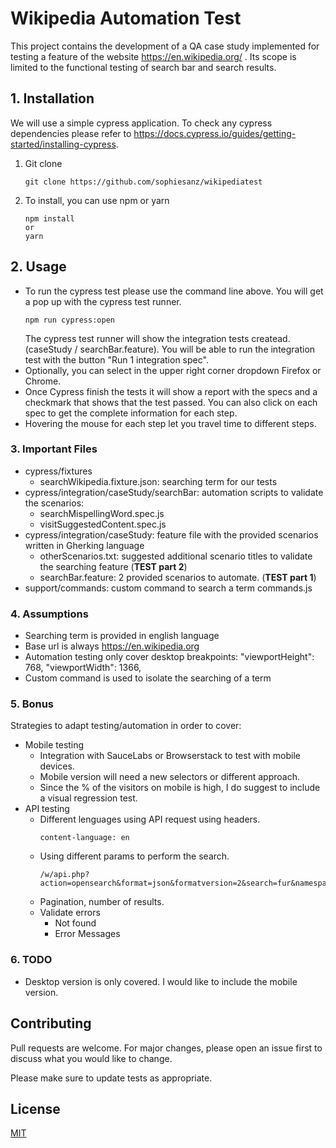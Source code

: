 # Wikipedia Automation Test

This project contains the development of a QA case study implemented for testing a feature of the website https://en.wikipedia.org/ . Its scope is limited to the functional testing of search bar and search results. 

## 1. Installation

We will use a simple cypress application. To check any cypress dependencies please refer to https://docs.cypress.io/guides/getting-started/installing-cypress.

1. Git clone
    ```
    git clone https://github.com/sophiesanz/wikipediatest
    ```
2. To install, you can use npm or yarn
    ```
    npm install 
    or 
    yarn
    ```

## 2. Usage

- To run the cypress test please use the command line above. You will get a pop up with the cypress test runner.
  ```
  npm run cypress:open
  ```
  The cypress test runner will show the integration tests createad. (caseStudy / searchBar.feature). You will be able to run the integration
  test with the button "Run 1 integration spec".
- Optionally, you can select in the upper right corner dropdown Firefox or Chrome. 
- Once Cypress finish the tests it will show a report with the specs and a checkmark that shows that the test passed. You can also click on each spec to get the complete information for each step.
- Hovering the mouse for each step let you travel time to different steps.

### 3. Important Files

- cypress/fixtures
    - searchWikipedia.fixture.json: searching term for our tests
- cypress/integration/caseStudy/searchBar: automation scripts to validate the scenarios:
    - searchMispellingWord.spec.js
    - visitSuggestedContent.spec.js
- cypress/integration/caseStudy: feature file with the provided scenarios written in Gherking language
    - otherScenarios.txt: suggested additional scenario titles to validate the searching feature (**TEST part 2**)
    - searchBar.feature: 2 provided scenarios to automate. (**TEST part 1**)
- support/commands: custom command to search a term
    commands.js

### 4. Assumptions

- Searching term is provided in english language
- Base url is always https://en.wikipedia.org
- Automation testing only cover desktop breakpoints:  "viewportHeight": 768,
"viewportWidth": 1366,
- Custom command is used to isolate the searching of a term


### 5. Bonus

Strategies to adapt testing/automation in order to cover:
- Mobile testing
  - Integration with SauceLabs or Browserstack to test with mobile devices. 
  - Mobile version will need a new selectors or different approach.
  - Since the % of the visitors on mobile is high, I do suggest to include a visual regression test.
- API testing
  - Different lenguages using API request using headers.
    ```
    content-language: en
    ```
  - Using different params to perform the search.
    ```
    /w/api.php?action=opensearch&format=json&formatversion=2&search=fur&namespace=0&limit=10
    ```
  - Pagination, number of results.
  - Validate errors
    - Not found
    - Error Messages

### 6. TODO

- Desktop version is only covered. I would like to include the mobile version.

## Contributing
Pull requests are welcome. For major changes, please open an issue first to discuss what you would like to change.

Please make sure to update tests as appropriate.

## License
[MIT](https://choosealicense.com/licenses/mit/)